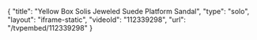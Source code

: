 {
    "title": "Yellow Box Solis Jeweled Suede Platform Sandal",
    "type": "solo",
    "layout": "iframe-static",
    "videoId": "112339298",
    "url": "\/tvpembed\/112339298"
}